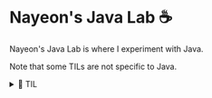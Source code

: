 # Nayeon's Java Lab ☕

Nayeon's Java Lab is where I experiment with Java.  

Note that some TILs are not specific to Java.

<details>
    <summary>🧪 TIL</summary>
    <ul>
        <li><code>Lengths.java</code>: Escape characters don't count towards the length of a string.</li>
        <li><code>Equality.java</code>: When two or more strings are created without <code>new</code>, then they both refer the same value.
        </li>
        <li><code>ShortCircuitOperators.java</code>: <code>&&</code> and <code>||</code> are short-circuit operators. If <code>X</code> is <code>false</code> in <code>X && Y</code>, then <code>Y</code> is not evaluated. If <code>X</code> is <code>true</code> in <code>X || Y</code>, then <code>Y</code> is not evaluated.</li>
    </ul>
</details>
